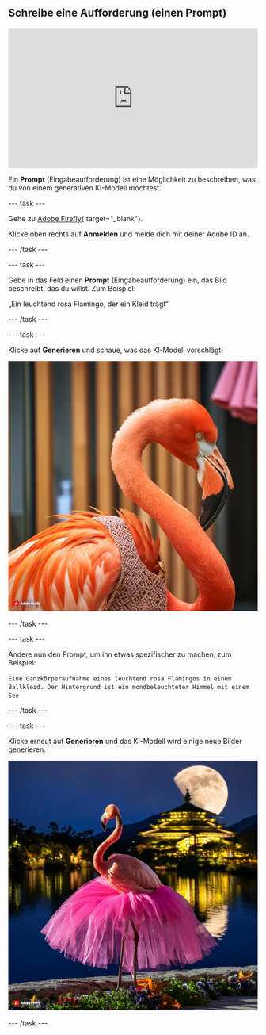 ## Schreibe eine Aufforderung (einen Prompt)

<html>
  <div style="position: relative; overflow: hidden; padding-top: 56.25%;">
    <iframe style="position: absolute; top: 0; left: 0; right: 0; width: 100%; height: 100%; border: none;" src="https://www.youtube.com/embed/vzOceje1rH4?rel=0&cc_load_policy=1" allowfullscreen allow="accelerometer; autoplay; clipboard-write; encrypted-media; gyroscope; picture-in-picture; web-share"></iframe>
  </div>
</html>

Ein **Prompt** (Eingabeaufforderung) ist eine Möglichkeit zu beschreiben, was du von einem generativen KI-Modell möchtest.

--- task ---

Gehe zu [Adobe Firefly](https://firefly.adobe.com/){:target="_blank"}.

Klicke oben rechts auf **Anmelden** und melde dich mit deiner Adobe ID an.

--- /task ---

--- task ---

Gebe in das Feld einen **Prompt** (Eingabeaufforderung) ein, das Bild beschreibt, das du willst. Zum Beispiel:

„Ein leuchtend rosa Flamingo, der ein Kleid trägt“

--- /task ---

--- task ---

Klicke auf **Generieren** und schaue, was das KI-Modell vorschlägt!

![Ein KI-generiertes Bild eines hellen rosa Flamingos mit Kleid.](images/flamingo1a.jpg)

--- /task ---

--- task ---

Ändere nun den Prompt, um ihn etwas spezifischer zu machen, zum Beispiel:

`Eine Ganzkörperaufnahme eines leuchtend rosa Flamingos in einem Ballkleid. Der Hintergrund ist ein mondbeleuchteter Himmel mit einem See`

--- /task ---

--- task ---

Klicke erneut auf **Generieren** und das KI-Modell wird einige neue Bilder generieren.

![Ein KI-generiertes Bild eines Flamingos mit einem Ballkleid.](images/flamingo2a.jpg)

--- /task ---
